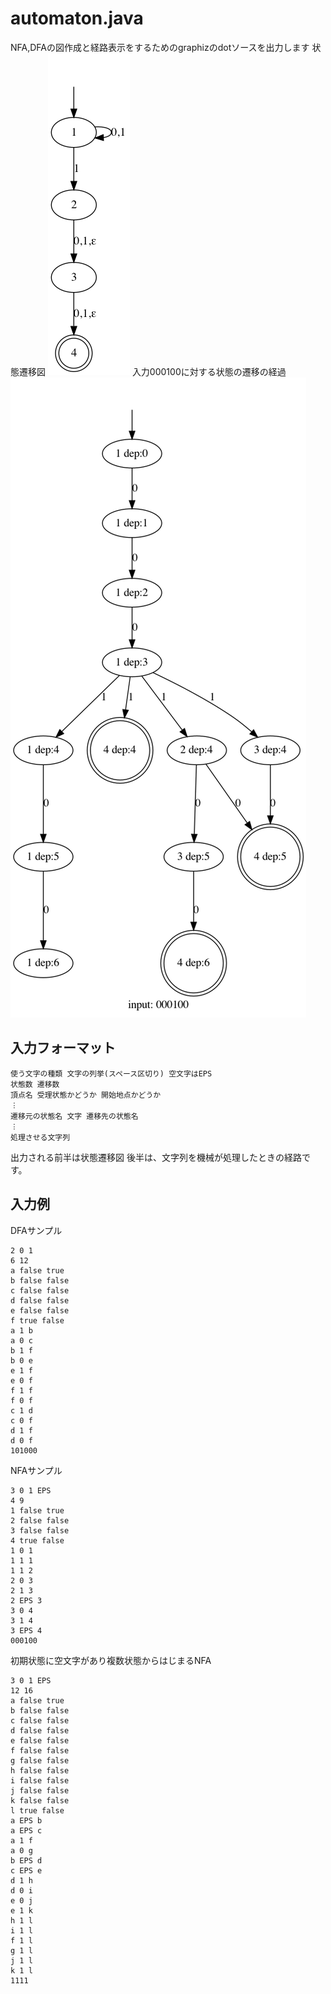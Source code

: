 # automaton.java

NFA,DFAの図作成と経路表示をするためのgraphizのdotソースを出力します
状態遷移図
![](hoge2.png)
入力000100に対する状態の遷移の経過
![](hoge1.png)


## 入力フォーマット

```text
使う文字の種類 文字の列挙(スペース区切り) 空文字はEPS
状態数 遷移数
頂点名 受理状態かどうか 開始地点かどうか
︙
遷移元の状態名 文字 遷移先の状態名
︙
処理させる文字列
```
出力される前半は状態遷移図
後半は、文字列を機械が処理したときの経路です。

## 入力例

DFAサンプル

```
2 0 1
6 12
a false true
b false false
c false false
d false false
e false false
f true false
a 1 b
a 0 c
b 1 f
b 0 e
e 1 f
e 0 f
f 1 f
f 0 f
c 1 d
c 0 f
d 1 f
d 0 f
101000
```

NFAサンプル

```
3 0 1 EPS
4 9
1 false true
2 false false
3 false false
4 true false
1 0 1
1 1 1
1 1 2
2 0 3
2 1 3
2 EPS 3
3 0 4
3 1 4
3 EPS 4
000100
```

初期状態に空文字があり複数状態からはじまるNFA

```
3 0 1 EPS
12 16
a false true
b false false
c false false
d false false
e false false
f false false
g false false
h false false
i false false
j false false
k false false
l true false
a EPS b
a EPS c
a 1 f
a 0 g
b EPS d
c EPS e
d 1 h
d 0 i
e 0 j
e 1 k
h 1 l
i 1 l
f 1 l
g 1 l
j 1 l
k 1 l
1111
```

